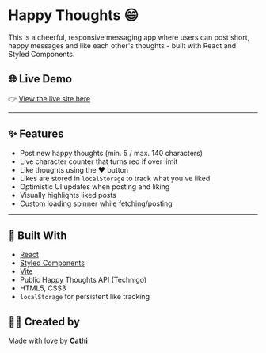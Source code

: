 # Happy Thoughts 😄

This is a cheerful, responsive messaging app where users can post short, happy messages and like each other's thoughts - built with React and Styled Components.

## 🌐 Live Demo
👉 [View the live site here](https://happythoughtsbyc.netlify.app/)  

---

## ✨ Features

- Post new happy thoughts (min. 5 / max. 140 characters)
- Live character counter that turns red if over limit
- Like thoughts using the ❤️ button
- Likes are stored in `localStorage` to track what you’ve liked
- Optimistic UI updates when posting and liking
- Visually highlights liked posts
- Custom loading spinner while fetching/posting

---

## 🧱 Built With

- [React](https://reactjs.org/)
- [Styled Components](https://styled-components.com/)
- [Vite](https://vitejs.dev/)
- Public Happy Thoughts API (Technigo)
- HTML5, CSS3
- `localStorage` for persistent like tracking

## 👩‍💻 Created by

Made with love by **Cathi** 